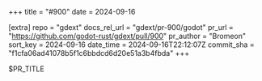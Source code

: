+++
title = "#900"
date = 2024-09-16

[extra]
repo = "gdext"
docs_rel_url = "gdext/pr-900/godot"
pr_url = "https://github.com/godot-rust/gdext/pull/900"
pr_author = "Bromeon"
sort_key = 2024-09-16
date_time = 2024-09-16T22:12:07Z
commit_sha = "f1cfa06ad41078b5f1c6bbdcd6d20e51a3b4fbda"
+++

$PR_TITLE
